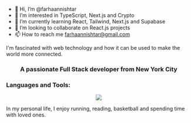 - 👋 Hi, I’m @farhaannishtar
- 👀 I’m interested in TypeScript, Next.js and Crypto
- 🌱 I’m currently learning React, Tailwind, Next.js and Supabase
- 💞️ I’m looking to collaborate on React.js projects 
- 📫 How to reach me farhaannishtar@gmail.com

I'm fascinated with web technology and how it can be used to make the world more connected.

<h3 align="center">A passionate Full Stack developer from New York City</h3>

<p align="left"></p>

<h3 align="left">Languages and Tools:</h3>
<p align="center">
  <a href="https://skillicons.dev">
    <img src="https://skillicons.dev/icons?i=html,css,js,ts,react,nextjs,nodejs,express,vscode,vercel,firebase,mongodb,postgres,supabase,postman,git," />
  </a>
</p>



In my personal life, I enjoy running, reading, basketball and spending time with loved ones.
<!---
farhaannishtar/farhaannishtar is a ✨ special ✨ repository because its `README.md` (this file) appears on your GitHub profile.
You can click the Preview link to take a look at your changes.
--->



